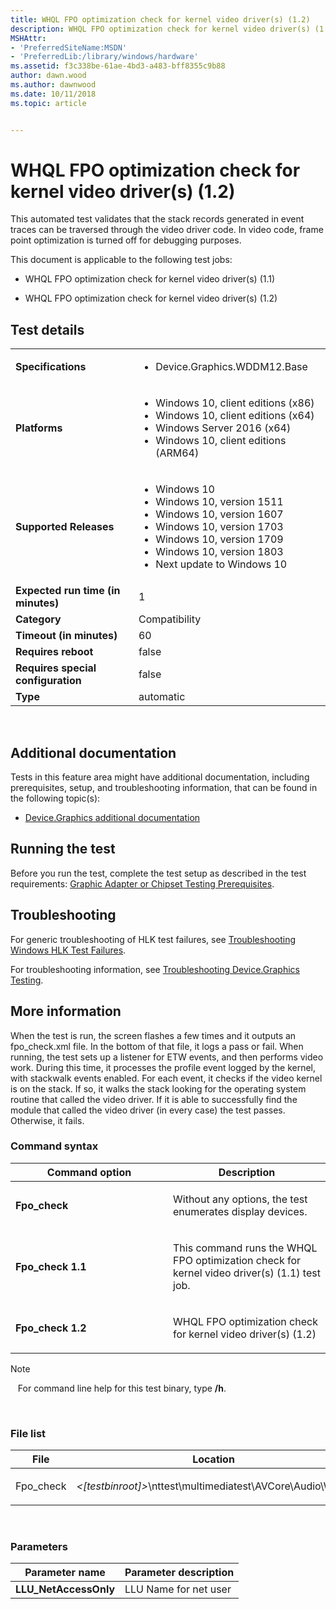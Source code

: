 ```yaml
---
title: WHQL FPO optimization check for kernel video driver(s) (1.2)
description: WHQL FPO optimization check for kernel video driver(s) (1.2)
MSHAttr:
- 'PreferredSiteName:MSDN'
- 'PreferredLib:/library/windows/hardware'
ms.assetid: f3c338be-61ae-4bd3-a483-bff8355c9b88
author: dawn.wood
ms.author: dawnwood
ms.date: 10/11/2018
ms.topic: article


---
```


# <span id="p_hlk_test.8fa8a507-3867-4319-b7a3-c0460e47a819"></span>WHQL FPO optimization check for kernel video driver(s) (1.2)


This automated test validates that the stack records generated in event traces can be traversed through the video driver code. In video code, frame point optimization is turned off for debugging purposes.

This document is applicable to the following test jobs:

-   WHQL FPO optimization check for kernel video driver(s) (1.1)

-   WHQL FPO optimization check for kernel video driver(s) (1.2)

## Test details
|||
|---|---|
| **Specifications**  | <ul><li>Device.Graphics.WDDM12.Base</li></ul> |  
| **Platforms**   | <ul><li>Windows 10, client editions (x86)</li><li>Windows 10, client editions (x64)</li><li>Windows Server 2016 (x64)</li><li>Windows 10, client editions (ARM64)</li></ul> |
| **Supported Releases** | <ul><li>Windows 10</li><li>Windows 10, version 1511</li><li>Windows 10, version 1607</li><li>Windows 10, version 1703</li><li>Windows 10, version 1709</li><li>Windows 10, version 1803</li><li>Next update to Windows 10</li></ul> |
|**Expected run time (in minutes)**| 1 |
|**Category**| Compatibility |
|**Timeout (in minutes)**| 60 |
|**Requires reboot**| false |
|**Requires special configuration**| false |
|**Type**| automatic |

 

## <span id="Additional_documentation"></span><span id="additional_documentation"></span><span id="ADDITIONAL_DOCUMENTATION"></span>Additional documentation


Tests in this feature area might have additional documentation, including prerequisites, setup, and troubleshooting information, that can be found in the following topic(s):

-   [Device.Graphics additional documentation](device-graphics-additional-documentation.md)

## <span id="Running_the_test"></span><span id="running_the_test"></span><span id="RUNNING_THE_TEST"></span>Running the test


Before you run the test, complete the test setup as described in the test requirements: [Graphic Adapter or Chipset Testing Prerequisites](graphic-adapter-or-chipset-testing-prerequisites.md).

## <span id="Troubleshooting"></span><span id="troubleshooting"></span><span id="TROUBLESHOOTING"></span>Troubleshooting


For generic troubleshooting of HLK test failures, see [Troubleshooting Windows HLK Test Failures](..\user\troubleshooting-windows-hlk-test-failures.md).

For troubleshooting information, see [Troubleshooting Device.Graphics Testing](troubleshooting-devicegraphics-testing.md).

## <span id="More_information"></span><span id="more_information"></span><span id="MORE_INFORMATION"></span>More information


When the test is run, the screen flashes a few times and it outputs an fpo\_check.xml file. In the bottom of that file, it logs a pass or fail. When running, the test sets up a listener for ETW events, and then performs video work. During this time, it processes the profile event logged by the kernel, with stackwalk events enabled. For each event, it checks if the video kernel is on the stack. If so, it walks the stack looking for the operating system routine that called the video driver. If it is able to successfully find the module that called the video driver (in every case) the test passes. Otherwise, it fails.

### <span id="Command_syntax"></span><span id="command_syntax"></span><span id="COMMAND_SYNTAX"></span>Command syntax

<table>
<colgroup>
<col width="50%" />
<col width="50%" />
</colgroup>
<thead>
<tr class="header">
<th>Command option</th>
<th>Description</th>
</tr>
</thead>
<tbody>
<tr class="odd">
<td><p><strong>Fpo_check</strong></p></td>
<td><p>Without any options, the test enumerates display devices.</p></td>
</tr>
<tr class="even">
<td><p><strong>Fpo_check 1.1</strong></p></td>
<td><p>This command runs the WHQL FPO optimization check for kernel video driver(s) (1.1) test job.</p></td>
</tr>
<tr class="odd">
<td><p><strong>Fpo_check 1.2</strong></p></td>
<td><p>WHQL FPO optimization check for kernel video driver(s) (1.2)</p></td>
</tr>
</tbody>
</table>

>[!NOTE]
>  
For command line help for this test binary, type **/h**.

 

### <span id="File_list"></span><span id="file_list"></span><span id="FILE_LIST"></span>File list

<table>
<colgroup>
<col width="50%" />
<col width="50%" />
</colgroup>
<thead>
<tr class="header">
<th>File</th>
<th>Location</th>
</tr>
</thead>
<tbody>
<tr class="odd">
<td><p>Fpo_check</p></td>
<td><p><em>&lt;[testbinroot]&gt;</em>\nttest\multimediatest\AVCore\Audio\WDK\</p></td>
</tr>
</tbody>
</table>

 

### <span id="Parameters"></span><span id="parameters"></span><span id="PARAMETERS"></span>Parameters

| Parameter name         | Parameter description |
|------------------------|-----------------------|
| **LLU\_NetAccessOnly** | LLU Name for net user |

 

 

 






